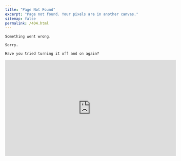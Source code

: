 ```yaml
---
title: "Page Not Found"
excerpt: "Page not found. Your pixels are in another canvas."
sitemap: false
permalink: /404.html
---
```


`Something went wrong.`

`Sorry.` 

`Have you tried turning it off and on again?`

<iframe width="560" height="315" src="https://www.youtube.com/embed/t3otBjVZzT0?si=LjR68exBXZEx5XQV" title="YouTube video player" frameborder="0" allow="accelerometer; autoplay; clipboard-write; encrypted-media; gyroscope; picture-in-picture; web-share" referrerpolicy="strict-origin-when-cross-origin" allowfullscreen></iframe>
